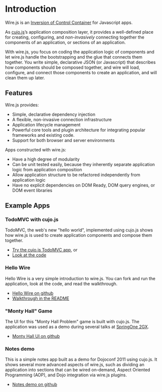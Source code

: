 # Introduction

Wire.js is an [Inversion of Control Container](http://martinfowler.com/articles/injection.html "Inversion of Control Containers and the Dependency Injection pattern") for Javascript apps.

As [cujo.js](http://cujojs.com)’s application composition layer, it provides a well-defined place for creating, configuring, and *non-invasively* connecting together the components of an application, or sections of an application.

With wire.js, you focus on coding the application logic of components and let wire.js handle the bootstrapping and the glue that connects them together.  You write simple, declarative JSON (or Javascript) that describes how components should be composed together, and wire will load, configure, and connect those components to create an application, and will clean them up later.

## Features

Wire.js provides:

* Simple, declarative dependency injection
* A flexible, non-invasive connection infrastructure
* Application lifecycle management
* Powerful core tools and plugin architecture for integrating popular frameworks and existing code.
* Support for both browser and server environments

Apps constructed with wire.js:

* Have a high degree of modularity
* Can be unit tested easily, because they inherently separate application logic from application composition
* Allow application structure to be refactored independently from application logic
* Have no explicit dependencies on DOM Ready, DOM query engines, or DOM event libraries

## Example Apps

### TodoMVC with cujo.js

TodoMVC, the web's new "hello world", implemented using cujo.js shows how wire.js is used to create application components and compose them together.

* [Try the cujo.js TodoMVC app](http://todomvc.com/labs/architecture-examples/cujo/index.html), or
* [Look at the code](https://github.com/cujojs/todomvc/tree/master/labs/architecture-examples/cujo)

### Hello Wire

Hello Wire is a very simple introduction to wire.js.  You can fork and run the application, look at the code, and read the walkthrough.

* [Hello Wire on github](https://github.com/briancavalier/hello-wire.js)
* [Walkthrough in the README](https://github.com/briancavalier/hello-wire.js#hello-wirejs)

### "Monty Hall" Game

The UI for this "Monty Hall Problem" game is built with cujo.js.  The application was used as a demo during several talks at [SpringOne 2GX](http://springone2gx.com/conference/washington/2012/10/home).

* [Monty Hall UI on github](https://github.com/five-eleven/monty-hall-ui)

### Notes demo

This is a simple notes app built as a demo for Dojoconf 2011 using cujo.js.  It shows several more advanced aspects of wire.js, such as dividing an application into sections that can be wired on-demand, Aspect Oriented Programming (AOP), and Dojo integration via wire.js plugins.

* [Notes demo on github](https://github.com/briancavalier/notes-demo-dojoconf-2011)